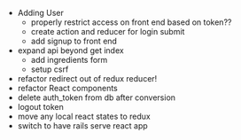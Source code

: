 - Adding User
  - properly restrict access on front end based on token??
  - create action and reducer for login submit
  - add signup to front end
- expand api beyond get index
  - add ingredients form
  - setup csrf
- refactor redirect out of redux reducer!
- refactor React components
- delete auth_token from db after conversion
- logout token
- move any local react states to redux
- switch to have rails serve react app
